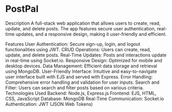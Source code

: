 # PostPal
Description
A full-stack web application that allows users to create, read, update, and delete posts. The app features secure user authentication, real-time updates, and a responsive design, making it user-friendly and efficient.

Features
User Authentication: Secure sign-up, login, and logout functionalities using JWT.
CRUD Operations: Users can create, read, update, and delete posts.
Real-Time Updates: Posts and interactions update in real-time using Socket.io.
Responsive Design: Optimized for mobile and desktop devices.
Data Management: Efficient data storage and retrieval using MongoDB.
User-Friendly Interface: Intuitive and easy-to-navigate user interface built with EJS and served with Express.
Error Handling: Comprehensive error handling and validation for user inputs.
Search and Filter: Users can search and filter posts based on various criteria.
Technologies Used
Backend: Node.js, Express.js
Frontend: EJS, HTML, CSS, JavaScript
Database: MongoDB
Real-Time Communication: Socket.io
Authentication: JWT (JSON Web Tokens)
